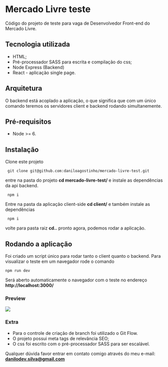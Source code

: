 # Mercado Livre teste

Código do projeto de teste para vaga de Desenvolvedor Front-end do Mercado Livre.

## Tecnologia utilizada

- HTML;
- Pré-processador SASS para escrita e compilação do css;
- Node Express (Backend)
- React - aplicação single page.

## Arquitetura
O backend está acoplado a aplicação, o que significa que com um único comando teremos os servidores client e backend rodando simultanemente. 


## Pré-requisitos

- Node >= 6.

## Instalação 

Clone este projeto

`` 
git clone git@github.com:daniloagostinho/mercado-livre-test.git
``

entre na pasta do projeto
**cd mercado-livre-test/** e instale as dependências da api backend.

`` 
npm i
``

Entre na pasta da aplicação client-side **cd client/** e também instale as dependências

`` 
npm i
``

volte para pasta raiz **cd..** pronto agora, podemos rodar a aplicação.

## Rodando a aplicação

Foi criado um script único para rodar tanto o client quanto o backend. Para visualizar o teste em um navegador rode o comando 

``
npm run dev
``

Será aberto automaticamente o navegador com o teste no endereço **http://localhost:3000/**

### Preview

<img src="https://raw.githubusercontent.com/daniloagostinho/mercado-livre-test/feature/create-readme/preview.png"/>

### Extra

- Para o controle de criação de branch foi utilizado o Git Flow.
- O projeto possui meta tags de relevância SEO;
- O css foi escrito com o pré-processador SASS para ser escalável.
 
Qualquer dúvida favor entrar em contato comigo através do meu e-mail: **danilodev.silva@gmail.com**
